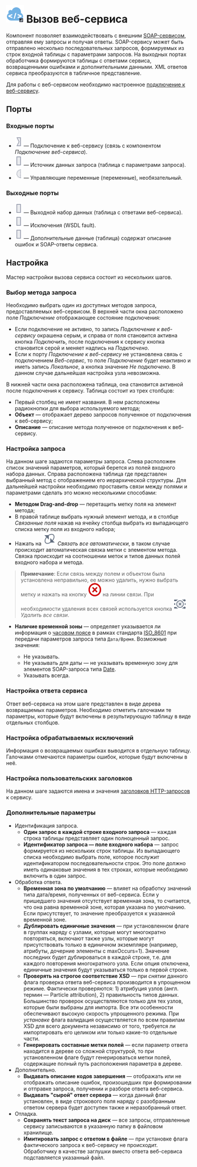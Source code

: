 # ![](../../images/icons/vendors/wsdlclient.svg) Вызов веб-сервиса

Компонент позволяет взаимодействовать с внешним [SOAP-сервисом](https://ru.wikipedia.org/wiki/SOAP), отправляя ему запросы и получая ответы. SOAP-сервису может быть отправлено несколько последовательных запросов, формируемых из строк входной таблицы с параметрами запросов. На выходных портах обработчика формируются таблицы с ответами сервиса, возвращенными ошибками и дополнительными данными. XML ответов сервиса преобразуются в табличное представление.

Для работы с веб-сервисом необходимо настроенное [подключение к веб-сервису](../../integration/connections/list/web-service.md).

## Порты

### Входные порты

* ![](../../images/icons/ports/input_connection_inactive.svg) — Подключение к веб-сервису (связь с компонентом *Подключение  веб-сервиса*).
* ![](../../images/icons/ports/output_table_inactive.svg) — Источник данных запроса (таблица с параметрами запроса).
* ![](../../images/icons/ports/optional_input_variable_inactive.svg) — Управляющие переменные (переменные), необязательный.

### Выходные порты

* ![](../../images/icons/ports/output_table_inactive.svg) — Выходной набор данных (таблица с ответами веб-сервиса).
* ![](../../images/icons/ports/output_table_inactive.svg) — Исключения (WSDL fault).
* ![](../../images/icons/ports/output_table_inactive.svg) — Дополнительные данные (таблица) содержат описание ошибок и SOAP-ответы сервиса.

## Настройка

Мастер настройки вызова сервиса состоит из нескольких шагов.

### Выбор метода запроса

Необходимо выбрать один из доступных методов запроса, предоставляемых веб-сервисом. В верхней части окна расположено поле *Подключение* отображающее состояние подключения:

* Если подключение не активно, то запись *Подключение к веб-сервису* окрашена серым, и справа от поля становится активна кнопка *Подключить*, после подключения к сервису кнопка становится серой и меняет надпись на *Подключено*.
* Если к порту *Подключение к веб-сервису* не установлена связь с подключением *Веб-сервис*, то поле *Подключение* будет неактивно и иметь запись *Локальное*, а кнопка значение *Не подключено*. В данном случае дальнейшая настройка узла невозможна.

В нижней части окна расположена таблица, она становится активной после подключения к сервису. Таблица состоит из трех столбцов:

* Первый столбец не имеет названия. В нем расположены радиокнопки для выбора используемого метода;
* **Объект** — отображает дерево запросов полученное от подключения к веб-сервису;
* **Описание** — описание метода полученное от подключения к веб-сервису.

### Настройка запроса

На данном шаге задаются параметры запроса. Слева расположен список значений параметров, который берется из полей входного набора данных. Справа расположена таблица где представлен выбранный метод с отображением его иерархической структуры. Для дальнейшей настройки необходимо проставить связи между полями и параметрами сделать это можно несколькими способами:

* **Методом Drag-and-drop** — перетащить метку поля на элемент метода;
* В правой таблице выбрать нужный элемент метода, и в столбце *Связанные поля* нажав на ячейку столбца выбрать из выпадающего списка метку поля из входного набора;
* Нажать на ![](../../images/icons/toolbar-controls_18x18/toolbar-controls_18x18_auto-connect_default.svg) *Связать все автоматически*, в таком случае происходит автоматическая связка метки с элементом метода. Связка происходит на соотношении меток и типов данных полей входного набора и метода.

> **Примечание**: Если связь между полем и объектом была установлена неправильно, ее можно удалить, нужно выбрать метку и нажать на кнопку ![](../../media/app/icons/toolbar-18/toolbar-delete-join.svg) на линии связи. При необходимости удаления всех связей используется кнопка ![](../../images/icons/toolbar-controls_18x18/toolbar-controls_18x18_remove-all-links_default.svg) *Удалить все связи*.

* **Наличие временной зоны** — определяет указывается ли информация о [часовом поясе](https://ru.wikipedia.org/wiki/Список_часовых_поясов_по_странам) в рамках стандарта [ISO_8601](https://ru.wikipedia.org/wiki/ISO_8601) при передачи параметров запроса типа `Дата/Время`. Возможные значения:
  
  * Не указывать.
  * Не указывать для даты — не указывать временную зону для элементов SOAP-запроса типа [Date](https://www.w3.org/TR/xmlschema-2/#date).
  * Указывать всегда.

### Настройка ответа сервиса

Ответ веб-сервиса на этом шаге представлен в виде дерева возвращаемых параметров. Необходимо отметить галочками те параметры, которые будут включены в результирующую таблицу в виде отдельных столбцов.

### Настройка обрабатываемых исключений

Информация о возвращаемых ошибках выводится в отдельную таблицу. Галочками отмечаются параметры ошибок, которые будут включены в неё.

### Настройка пользовательских заголовков

На данном шаге задаются имена и значения [заголовков HTTP-запросов](https://ru.wikipedia.org/wiki/HTTP#Заголовки) к сервису.

### Дополнительные параметры

* Идентификация запроса.
  * **Один запрос в каждой строке входного запроса** — каждая строка таблицы представляет один полноценный запрос.
  * **Идентификатор запроса — поле входного набора** — запрос формируется из нескольких строк таблицы. Из выпадающего списка необходимо выбрать поле, которое послужит идентификатором последовательности строк. Это поле должно иметь одинаковые значения в тех строках, которые необходимо включить в один запрос.
* Обработка ответа.
  * **Временная зона по умолчанию** — влияет на обработку значений типа дата/время, полученных от веб-сервиса. Если у пришедшего значения отсутствует временная зона, то считается, что она равна временной зоне, которая указана по умолчанию. Если присутствует, то значение преобразуется к указанной временной зоне.
  * **Дублировать единичные значения** — при установленном флаге в группах наряду с узлами, которые могут многократно повторяться, включают также узлы, которые могут присутствовать только в единичном экземпляре (например, атрибуты, дочерние элементы с maxOccurs=1). Значение последних будет дублироваться в каждой строке, т.е. для каждого повторения многократного узла. Если опция отключена, единичные значения будут указываться только в первой строке.
  * **Проверять на строгое соответствие XSD** — при *снятии* данного флага проверка ответа веб-сервиса производится в упрощенном режиме. Фактически проверяются: 1) атрибуция узлов (англ. термин — Particle attribution), 2) правильность типов данных. Большинство проверок осуществляются только для тех узлов, которые были выбраны для импорта. Все эти особенности обеспечивают высокую скорость упрощенного режима. При *установке* флага валидация осуществляется по всем правилам XSD для всего документа независимо от того, требуется ли импортировать его целиком или только какие-то отдельные части.
  * **Генерировать составные метки полей** — если параметр ответа находится в дереве со сложной структурой, то при установленном флаге будут генерироваться метки полей, содержащие полный путь расположения параметра в дереве.
* Дополнительно.
  * **Выдавать описание кодов завершения** — отображать или не отображать описание ошибок, произошедших при формировании и отправке запроса, получении и разборе ответа веб-сервиса.
  * **Выдавать "сырой" ответ сервера** —  когда данный флаг установлен, в виде строкового поля наряду с разобранным ответом сервера будет доступен также и неразобранный ответ.
* Отладка.
  * **Сохранять текст запроса на диск** — все запросы, отправленные сервису записываются в указанную папку в файловом хранилище.
  * **Имитировать запрос с ответом в файле** — при установке флага фактического запроса к веб-сервису не происходит. Обработчику в качестве заглушки вместо ответа веб-сервиса подставляется указанный файл.